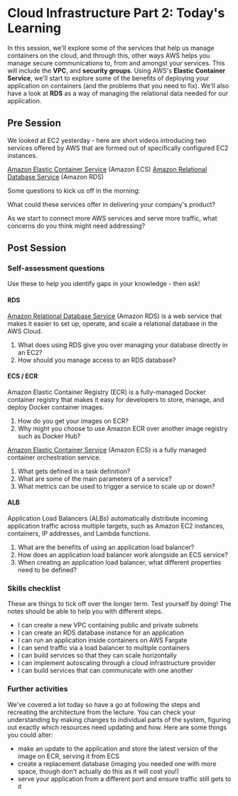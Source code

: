 # Cloud Infrastructure Part 2: Today's Learning

In this session, we'll explore some of the services that help us manage containers on the cloud, and through this, other ways AWS helps you manage secure communications to, from and amongst your services. This will include the **VPC**, and **security groups**. Using AWS's **Elastic Container Service**, we'll start to explore some of the benefits of deploying your application on containers (and the problems that you need to fix). We'll also have a look at **RDS** as a way of managing the relational data needed for our application.

## Pre Session

We looked at EC2 yesterday - here are short videos introducing two services offered by AWS that are formed out of specifically configured EC2 instances.

[Amazon Elastic Container Service](https://www.youtube.com/watch?v=eq4wL2MiNqo) (Amazon ECS)
[Amazon Relational Database Service](https://youtu.be/eMzCI7S1P9M) (Amazon RDS)

Some questions to kick us off in the morning:

What could these services offer in delivering your company's product?

As we start to connect more AWS services and serve more traffic, what concerns do you think might need addressing?

## Post Session

### Self-assessment questions

Use these to help you identify gaps in your knowledge - then ask!

#### RDS

[Amazon Relational Database Service](https://youtu.be/eMzCI7S1P9M) (Amazon RDS) is a web service that makes it easier to set up, operate, and scale a relational database in the AWS Cloud.

1. What does using RDS give you over managing your database directly in an EC2?
2. How should you manage access to an RDS database?

#### ECS / ECR

Amazon Elastic Container Registry (ECR) is a fully-managed Docker container registry that makes it easy for developers to store, manage, and deploy Docker container images.

1. How do you get your images on ECR?
2. Why might you choose to use Amazon ECR over another image registry such as Docker Hub?

[Amazon Elastic Container Service](https://www.youtube.com/watch?v=eq4wL2MiNqo) (Amazon ECS) is a fully managed container orchestration service.

1. What gets defined in a task definition?
2. What are some of the main parameters of a service?
3. What metrics can be used to trigger a service to scale up or down?

#### ALB

Application Load Balancers (ALBs) automatically distribute incoming application traffic across multiple targets, such as Amazon EC2 instances, containers, IP addresses, and Lambda functions.

1. What are the benefits of using an application load balancer?
2. How does an application load balancer work alongside an ECS service?
3. When creating an application load balancer, what different properties need to be defined?

### Skills checklist

These are things to tick off over the longer term. Test yourself by doing! The notes should be able to help you with different steps.

- I can create a new VPC containing public and private subnets
- I can create an RDS database instance for an application
- I can run an application inside containers on AWS Fargate
- I can send traffic via a load balancer to multiple containers
- I can build services so that they can scale horizontally
- I can implement autoscaling through a cloud infrastructure provider
- I can build services that can communicate with one another

### Further activities

We've covered a lot today so have a go at following the steps and recreating the architecture from the lecture. You can check your understanding by making changes to individual parts of the system, figuring out exactly which resources need updating and how. Here are some things you could alter:

- make an update to the application and store the latest version of the image on ECR, serving it from ECS
- create a replacement database (imaging you needed one with more space, though don't actually do this as it will cost you!)
- serve your application from a different port and ensure traffic still gets to it
